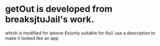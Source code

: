 # getOut is developed from breaksjtuJail's work.
which is modified for iphone 6s(only suitable for 6s)/
use a description to make it looked like an app
